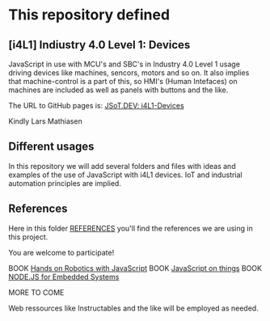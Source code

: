 # This repository defined
## [i4L1] Indiustry 4.0 Level 1: Devices
JavaScript in use with MCU's and SBC's in Industry 4.0 Level 1 usage driving devices like machines, sencors, motors and so on. It also implies that machine-control is a part of this, so HMI's (Human Intefaces) on machines are included as well as panels with buttons and the like. 

The URL to GitHub pages is: [JSoT.DEV: i4L1-Devices](https://jsot-dev.github.io/JSoT.DEV-i4L1-Device/)

Kindly
Lars Mathiasen 

## Different usages
In this repository we will add several folders and files with ideas and examples of the use of JavaScript with i4L1 devices. IoT and industrial automation principles are implied. 

## References
Here in this folder [REFERENCES](https://github.com/jsot-dev/JSoT.DEV-i4L1-Device/tree/master/References) you'll find the references we are using in this project.

You are welcome to participate!

BOOK [Hands on Robotics with JavaScript](https://github.com/jsot-dev/JSoT.DEV-i4L1-Device/blob/master/References/Hands-On%20Robotics%20with%20JavaScript.md)
BOOK [JavaScript on things](https://github.com/jsot-dev/JSoT.DEV-i4L1-Device/blob/master/References/JavaScript-on-things.md)
BOOK [NODE.JS for Embedded Systems](https://github.com/jsot-dev/JSoT.DEV-i4L1-Device/blob/master/References/NodeJS%20for%20embedded%20systems.md)

MORE TO COME

Web ressources like Instructables and the like will be employed as needed. 
